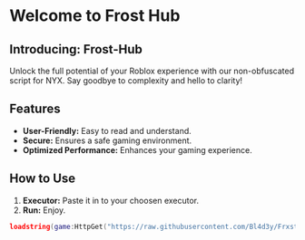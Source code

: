 # Welcome to Frost Hub

## Introducing: Frost-Hub

Unlock the full potential of your Roblox experience with our non-obfuscated script for NYX. Say goodbye to complexity and hello to clarity!

## Features
- **User-Friendly:** Easy to read and understand.
- **Secure:** Ensures a safe gaming environment.
- **Optimized Performance:** Enhances your gaming experience.

## How to Use
1. **Executor:** Paste it in to your choosen executor.
2. **Run:** Enjoy.

```lua
loadstring(game:HttpGet("https://raw.githubusercontent.com/Bl4d3y/Frxst-Hub/main/Frost.lua", true))();
